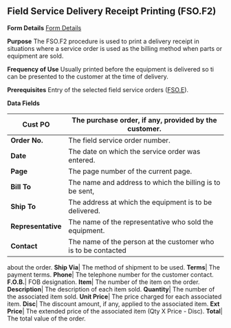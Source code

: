 ## Field Service Delivery Receipt Printing (FSO.F2)
<PageHeader />

**Form Details**
[Form Details](../FSO-F2-1/README.md)

**Purpose**
The FSO.F2 procedure is used to print a delivery receipt in situations where a
service order is used as the billing method when parts or equipment are sold.

**Frequency of Use**
Usually printed before the equipment is delivered so ti can be presented to
the customer at the time of delivery.

**Prerequisites**
Entry of the selected field service orders ([FSO.E](../FSO-E/README.md)).

**Data Fields**

| **Cust PO**        | The purchase order, if any, provided by the customer.         |
| ------------------ | ------------------------------------------------------------- |
| **Order No.**      | The field service order number.                               |
| **Date**           | The date on which the service order was entered.              |
| **Page**           | The page number of the current page.                          |
| **Bill To**        | The name and address to which the billing is to be sent,      |
| **Ship To**        | The address at which the equipment is to be delivered.        |
| **Representative** | The name of the representative who sold the equipment.        |
| **Contact**        | The name of the person at the customer who is to be contacted |
about the order.
**Ship Via**|  The method of shipment to be used.
**Terms**|  The payment terms.
**Phone**|  The telephone number for the customer contact.
**F.O.B.**|  FOB designation.
**Item**|  The number of the item on the order.
**Description**|  The description of each item sold.
**Quantity**|  The number of the associated item sold.
**Unit Price**|  The price charged for each associated item.
**Disc**|  The discount amount, if any, applied to the associated item.
**Ext Price**|  The extended price of the associated item (Qty X Price -
Disc).
**Total**|  The total value of the order.

<badge text= "Version 8.10.57 " vertical="middle" />

<PageFooter />
